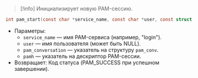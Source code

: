 
> [!info] 
> Инициализирует новую PAM-сессию.

```c
int pam_start(const char *service_name, const char *user, const struct pam_conv *pam_conversation, pam_handle_t **pamh);
```

- Параметры:
    - `service_name` — имя PAM-сервиса (например, "login").
    - `user` — имя пользователя (может быть NULL).
    - `pam_conversation` — указатель на структуру `pam_conv`.
    - `pamh` — указатель на дескриптор PAM-сессии.
- Возвращает: Код статуса (PAM_SUCCESS при успешном завершении).


